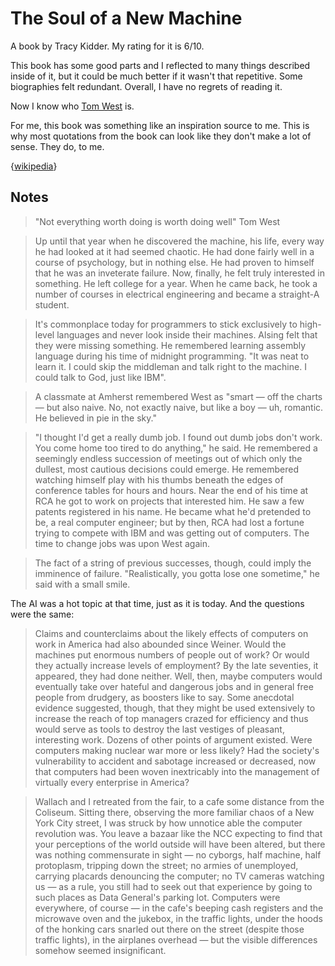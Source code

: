 # The Soul of a New Machine

A book by Tracy Kidder. My rating for it is 6/10.

This book has some good parts and I reflected to many things described inside of it,
but it could be much better if it wasn't that repetitive. Some biographies felt redundant.
Overall, I have no regrets of reading it.

Now I know who [Tom West](https://en.wikipedia.org/wiki/Tom_West) is.

For me, this book was something like an inspiration source to me. This is why most quotations from the book can look like they don't make a lot of sense. They do, to me.

{[wikipedia](https://en.wikipedia.org/wiki/The_Soul_of_a_New_Machine)}

## Notes

> "Not everything worth doing is worth doing well" Tom West

> Up until that year when he discovered the machine, his life, every way he had looked at it had seemed chaotic. He had done fairly well in a course of psychology, but in nothing else. He had proven to himself that he was an inveterate failure. Now, finally, he felt truly interested in something. He left college for a year. When he came back, he took a number of courses in electrical engineering and became a straight-A student.

> It's commonplace today for programmers to stick exclusively to high-level languages and never look inside their machines. Alsing felt that they were missing something. He remembered learning assembly language during his time of midnight programming. "It was neat to learn it. I could skip the middleman and talk right to the machine. I could talk to God, just like IBM".

> A classmate at Amherst remembered West as "smart — off the charts — but also naive. No, not exactly naive, but like a boy — uh, romantic. He believed in pie in the sky."

> "I thought I'd get a really dumb job. I found out dumb jobs don't work. You come home too tired to do anything," he said. He remembered a seemingly endless succession of meetings out of which only the dullest, most cautious decisions could emerge. He remembered watching himself play with his thumbs beneath the edges of conference tables for hours and hours. Near the end of his time at RCA he got to work on projects that interested him. He saw a few patents registered in his name. He became what he'd pretended to be, a real computer engineer; but by then, RCA had lost a fortune trying to compete with IBM and was getting out of computers. The time to change jobs was upon West again.

> The fact of a string of previous successes, though, could imply the imminence of failure. "Realistically, you gotta lose one sometime," he said with a small smile. 

The AI was a hot topic at that time, just as it is today. And the questions were the same:

> Claims and counterclaims about the likely effects of computers on work in America had also abounded since Weiner. Would the machines put enormous numbers of people out of work? Or would they actually increase levels of employment? By the late seventies, it appeared, they had done neither. Well, then, maybe computers would eventually take over hateful and dangerous jobs and in general free people from drudgery, as boosters like to say. Some anecdotal evidence suggested, though, that they might be used extensively to increase the reach of top managers crazed for efficiency and thus would serve as tools to destroy the last vestiges of pleasant, interesting work. Dozens of other points of argument existed. Were computers making nuclear war more or less likely? Had the society's vulnerability to accident and sabotage increased or decreased, now that computers had been woven inextricably into the management of virtually every enterprise in America?

> Wallach and I retreated from the fair, to a cafe some distance from the Coliseum. Sitting there, observing the more familiar chaos of a New York City street, I was struck by how unnotice able the computer revolution was. You leave a bazaar like the NCC expecting to find that your perceptions of the world outside will have been altered, but there was nothing commensurate in sight — no cyborgs, half machine, half protoplasm, tripping down the street; no armies of unemployed, carrying placards denouncing the computer; no TV cameras watching us — as a rule, you still had to seek out that experience by going to such places as Data General's parking lot. Computers were everywhere, of course — in the cafe's beeping cash registers and the microwave oven and the jukebox, in the traffic lights, under the hoods of the honking cars snarled out there on the street (despite those traffic lights), in the airplanes overhead — but the visible differences somehow seemed insignificant.

